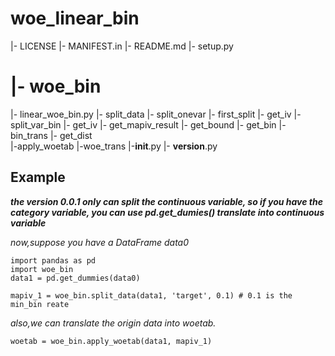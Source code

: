 # woe_linear_bin

 |- LICENSE
 |- MANIFEST.in
 |- README.md
 |- setup.py
# |- woe_bin
   |- linear_woe_bin.py
      |- split_data
         |- split_onevar
            |- first_split
               |- get_iv
            |- split_var_bin
               |- get_iv
            |- get_mapiv_result
               |- get_bound
               |- get_bin
                  |- bin_trans
               |- get_dist              
      |-apply_woetab
         |-woe_trans
    |-__init__.py
    |- __version__.py


## Example 
***the version 0.0.1 only can split the continuous variable, so if you have the category variable, 
you can use pd.get_dumies() translate into  continuous variable***

*now,suppose you have a DataFrame data0*

```
import pandas as pd
import woe_bin
data1 = pd.get_dummies(data0)

mapiv_1 = woe_bin.split_data(data1, 'target', 0.1) # 0.1 is the min_bin reate
```
*also,we can translate the origin data into woetab.*
```
woetab = woe_bin.apply_woetab(data1, mapiv_1)
```

